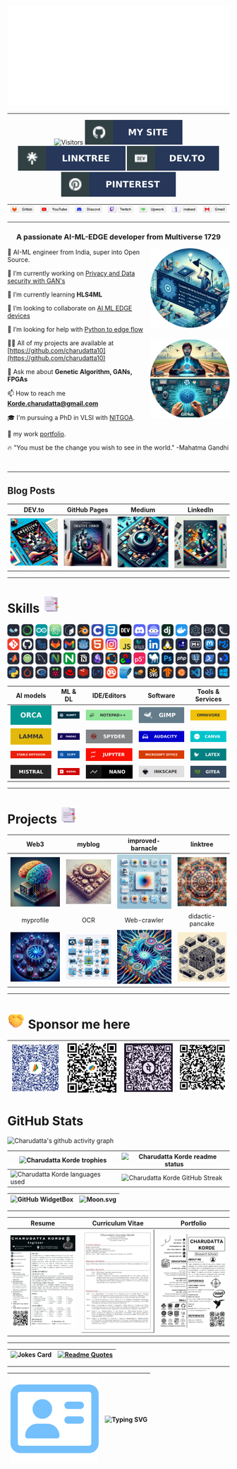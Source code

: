 ![SVG Banners](assets/svg/profile_banner.svg)
 
---

<div align="center">

![Visitors](https://api.visitorbadge.io/api/visitors?path=https%3A%2F%2Fgithub.com%2Fcharudatta10&countColor=%23263759)
[![MySite](assets/svg/mysite.svg)](https://charudatta10.github.io/myblog/)
[![linktree](assets/svg/linktree.svg)](https://charudatta10.github.io/linktree/)
[![Dev.to](assets/svg/devto.svg)](https://dev.to/charudatta10)
[![Pinterest](assets/svg/pinterest.svg)](https://in.pinterest.com/charudattakorde/)

| [![Gitlab](assets/svg/gitlab.svg)](https://gitlab.com/152109007c) | [![YouTube](assets/svg/youtube.svg)](https://www.youtube.com/channel/UC6rsnLlOAfK6VU-v3kUYqhg) | [![Discord](assets/svg/discord.svg)](https://discord.gg/6SjyKxVE) | [![twitch](assets/svg/twitch.svg)](https://www.twitch.tv/ryunabi326) | [![Upwork](assets/svg/upwork.svg)](https://github.com/charudatta10) | [![indeed](assets/svg/indeed.svg)](https://profile.indeed.com/p/charudattak-h04r448)|  [![Gmail](assets/svg/gmail.svg)](mailto:152109007c@gmail.com) |  
|:---:|:---:|:---:|:---:|:---:|:---:|:---:|
</div>

---
<!--- -- About ME  -->
<div>

<h3 align="center">A passionate AI-ML-EDGE developer from Multiverse 1729</h3>

<img align="right" src="assets/images/banner1-modified.png" alt="Charudatta" width="180" height="180"/>

🧠  AI-ML engineer from India, super into Open Source.

🔭 I’m currently working on [Privacy and Data security with GAN's](https://github.com/charudatta10)

🌱 I’m currently learning **HLS4ML**

👯 I’m looking to collaborate on [AI ML EDGE devices](https://github.com/charudatta10)

🤝 I’m looking for help with [Python to edge flow](https://github.com/charudatta10/Vitis-AI)

<img align="right" src="assets/images/banner2-modified.png" alt="Charudatta" width="180" height="180"/>

👨‍💻 All of my projects are available at [https://github.com/charudatta10](https://github.com/charudatta10)

💬 Ask me about **Genetic Algorithm, GANs, FPGAs**

📫 How to reach me **Korde.charudatta@gmail.com**

<!-- 🎯 my goal is -->

<!-- ✨ I'm part of core developer team. -->

<!-- 🏆 I secured compition -->

🎓 I'm pursuing a PhD in VLSI with [NITGOA](https://nitgoa.ac.in/).

<!-- 🚀 my achivements -->

🎁 my work [portfolio](https://charudatta10.github.io/myblog/portfolio/project.html).

<!-- 😄 just thing -->

🔥 "You must be the change you wish to see in the world." -Mahatma Gandhi

</div>

<br>

--- 
<!-- BLOG-POST-LIST -->

## Blog Posts 

| DEV.to | GitHub Pages | Medium | LinkedIn |
| :---: | :---: | :---: |  :---: | 
| [![Dev.to](assets/images/blog1.jpeg)](https://dev.to/charudatta10) | [![GitHub Pages](assets/images/blog2.jpeg)](https://charudatta10.github.io/myblog/) | [![Medium](assets/images/blog3.jpeg)](https://medium.com/@152109007c) | [![LinkedIn](assets/images/blog4.jpeg)](https://www.linkedin.com/in/charudatta-korde/) |

---
<!--- -- Skills Section ------->

# Skills <img src="assets/images/folder.png" alt="binder folder" width="40" /> 

![My Skills](assets/svg/icons.svg)

| AI models | ML & DL | IDE/Editors | Software | Tools &          Services |                                                                   
| :----------------: | :------------------: | :-------------------: | :--------------------: | :-----------------: | 
| ![Orca](assets/svg/Orca-100000.svg) | ![NumPy](assets/svg/numpy-013243.svg)  |     ![Notepad++](assets/svg/Notepad++-90E59A.svg)     |  ![Gimp ](assets/svg/Gimp-657D8B.svg)  | ![Omnivore](assets/svg/Omnivore-100000.svg) |    
| ![LAMMA](assets/svg/LAMMA-100000.svg) | ![Pandas](assets/svg/pandas-150458.svg) |   ![Spyder](assets/svg/Spyder-838485.svg)  |   ![Audacity](assets/svg/Audacity-0000CC.svg)    |   ![Canva](assets/svg/Canva-00C4CC.svg)  |  
| ![Stable diffusion](assets/svg/Stable_diffusion-100000.svg) |  ![SciPy](assets/svg/SciPy-0C55A5.svg)  |    ![Jupyter Notebook](assets/svg/jupyter-FA0F00.svg)    | ![MS Office](assets/svg/Microsoft_Office-D83B01.svg) |   ![LaTeX](assets/svg/latex-008080.svg)   |  
| ![Mistral](assets/svg/Mistral-100000.svg)  |  ![Keras](assets/svg/Keras-D00000.svg)   | ![Nano](assets/svg/nano-100000.svg) | ![Inkscape](assets/svg/Inkscape-e0e0e0.svg) | ![Gitea](assets/svg/Gitea-34495E.svg) | 
  
--- 
<!--- -- Projects Section ------------>

# Projects <img src="assets/images/folder.png" alt="binder folder" width="40" />

| Web3 | myblog | improved-barnacle | linktree |
|:---------:|:-------------:|:----------:|:-------------------:|
| ![project 1](assets/images/project1.jpeg)  | ![project 2](assets/images/project2.jpeg) | ![project 3](assets/images/project3.jpeg) | ![project 4](assets/images/project4.jpeg) |
| myprofile | OCR | Web-crawler | didactic-pancake |
| ![project 5](assets/images/project5.jpeg)  | ![project 6](assets/images/project6.jpeg) | ![project 7](assets/images/project7.jpeg) | ![project 8](assets/images/project8.jpeg) |

 ---
<!--- -- Support Me Here ---------->

# <img src="assets/images/handshake.png" alt="Handshake" width="40" /> Sponsor me here 

| ![Bhim UPI](assets/images/pay1.jpeg)  | ![GPay](assets/images/pay2.jpeg) | ![PhonePe](assets/images/pay3.jpeg) | ![Metamask](assets/images/pay4.jpeg) |
|:---------:|:-------------:|:----------:|:-------------------:|

<!--- -- GitHub Stats --------->

# GitHub Stats

<!----- Activity Graph ------>

![Charudatta's github activity graph](https://github-readme-activity-graph.vercel.app/graph?username=charudatta10&theme=onedark)

| ![Charudatta Korde trophies](https://github-profile-trophy.vercel.app/?username=charudatta10&row=2&column=3&theme=onedark)| ![Charudatta Korde readme status](https://github-readme-stats.vercel.app/api?username=charudatta10&locale=en&theme=onedark&include_all_commits=true&rank_icon=github) |
| -- | -- |
| ![Charudatta Korde languages used](https://github-readme-stats.vercel.app/api/top-langs?username=charudatta10&show_icons=true&locale=en&layout=compact&theme=onedark) | ![Charudatta Korde GitHub Streak](https://github-readme-streak-stats.herokuapp.com/?user=charudatta10&theme=onedark&border_radius=10) |


| ![GitHub WidgetBox](https://github-widgetbox.vercel.app/api/profile?username=charudatta10&data=followers,repositories,stars,commits&theme=onedark) | ![Moon.svg](https://moon-svg.minung.dev/moon.svg?theme=basic) |
|  - | - |

---

| Resume | Curriculum Vitae | Portfolio |
| -- | -- |  -- |
| [![resume](assets/images/resume.png)](assets/images/resume.png) | [![cv](assets/images/cv.png)](assets/pdfs/cv.pdf) | [![portfolio](assets/images/portfolio.png)](assets/pdfs/portfolio.pdf) |

---

| ![Jokes Card](https://readme-jokes.vercel.app/api) | [![Readme Quotes](https://quotes-github-readme.vercel.app/api?type=horizontal&theme=dark)](https://github.com/piyushsuthar/github-readme-quotes) |
| - | - |

---

| [![Contact](assets/svg/contact.svg)](https://docs.google.com/forms/d/e/1FAIpQLSesCG3tUQPIzW4JScqs_A4q6w2uDTRav45J2xoAklmm76jpGA/viewform?usp=sf_link) | ![Typing SVG](https://readme-typing-svg.demolab.com?font=Fira+Code&pause=1000&center=true&vCenter=true&random=true&width=1920&lines=%E2%80%9CBe+afraid+and+do+it+anyway.%E2%80%9D+%E2%80%93+Anonymous;%E2%80%9CRight+now+is+the+only+guarantee.%E2%80%9D+%E2%80%93+Jay+Long;%E2%80%9CBe+a+voice.+Not+an+echo.%E2%80%9D+%E2%80%93+Anonymous;%E2%80%9CIt+will+all+make+sense+eventually.%E2%80%9D+%E2%80%93+Anonymous;%E2%80%9CDon%E2%80%99t+be+afraid+to+dream+big.%E2%80%9D+%E2%80%93+Anonymous;%E2%80%9CFearlessness+is+the+mother+of+reinvention.%E2%80%9D+%E2%80%93+Arianna+Huffington) |
| --- | --- |





